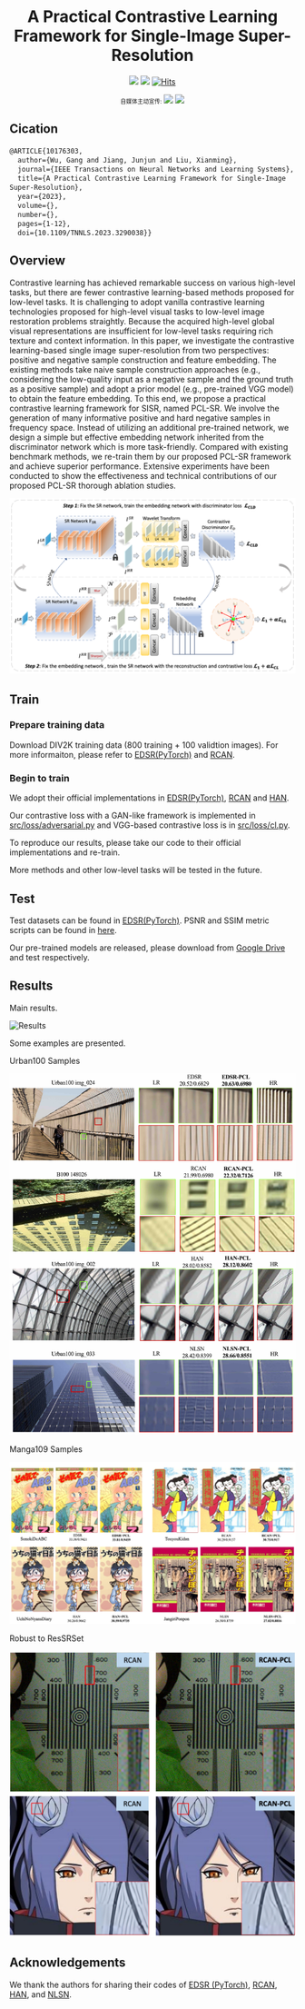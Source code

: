 <div align="center">

# A Practical Contrastive Learning Framework for Single-Image Super-Resolution

<img src="https://img.shields.io/badge/TNNLS-%2300629B.svg?&style=for-the-badge&logo=ieee&logoColor=white" href="https://ieeexplore.ieee.org/abstract/document/10176303"/>
<img src="https://img.shields.io/badge/2111.13924-%23B31B1B.svg?&style=for-the-badge&logo=arxiv&logoColor=white" href="https://arxiv.org/abs/2111.13924"/>
<a href="https://hits.sh/github.com/Aitical/PCL-SISR/"><img alt="Hits" src="https://hits.sh/github.com/Aitical/PCL-SISR.svg?style=for-the-badge"/></a>

<font size=1>自媒体主动宣传:</font>
<img src="https://img.shields.io/badge/zhihu-%230084FF.svg?&style=for-the-badge&logo=zhihu&logoColor=white" href="https://zhuanlan.zhihu.com/p/445261986" />
<img src="https://img.shields.io/badge/CSDN-%23ED1C24.svg?&style=for-the-badge&logo=dependabot&logoColor=white" href="https://blog.csdn.net/weixin_43904899/article/details/121843427" /> 



</div>

## Cication
```
@ARTICLE{10176303,
  author={Wu, Gang and Jiang, Junjun and Liu, Xianming},
  journal={IEEE Transactions on Neural Networks and Learning Systems}, 
  title={A Practical Contrastive Learning Framework for Single-Image Super-Resolution}, 
  year={2023},
  volume={},
  number={},
  pages={1-12},
  doi={10.1109/TNNLS.2023.3290038}}
```

## Overview
Contrastive learning has achieved remarkable success on various high-level tasks, but there are fewer contrastive learning-based methods proposed for low-level tasks. It is challenging to adopt vanilla contrastive learning technologies proposed for high-level visual tasks to low-level image restoration problems straightly. Because the acquired high-level global visual representations are insufficient for low-level tasks requiring rich texture and context information. In this paper, we investigate the contrastive learning-based single image super-resolution from two perspectives: positive and negative sample construction and feature embedding. The existing methods take naive sample construction approaches (e.g., considering the low-quality input as a negative sample and the ground truth as a positive sample) and adopt a prior model (e.g., pre-trained VGG model) to obtain the feature embedding. To this end, we propose a practical contrastive learning framework for SISR, named PCL-SR. We involve the generation of many informative positive and hard negative samples in frequency space. Instead of utilizing an additional pre-trained network, we design a simple but effective embedding network inherited from the discriminator network which is more task-friendly. Compared with existing benchmark methods, we re-train them by our proposed PCL-SR framework and achieve superior performance. Extensive experiments have been conducted to show the effectiveness and technical contributions of our proposed PCL-SR thorough ablation studies.
<div style="text-align: center">
<img style="max-width:100%;overflow:hidden;" src="pic/framework_final.png" alt="">
</div>


## Train
### Prepare training data 

Download DIV2K training data (800 training + 100 validtion images).
For more informaiton, please refer to [EDSR(PyTorch)](https://github.com/thstkdgus35/EDSR-PyTorch) and [RCAN](https://github.com/yulunzhang/RCAN). 


### Begin to train

We adopt their official implementations in [EDSR(PyTorch)](https://github.com/thstkdgus35/EDSR-PyTorch), [RCAN](https://github.com/yulunzhang/RCAN) and [HAN](https://github.com/wwlCape/HAN).

Our contrastive loss with a GAN-like framework is implemented in [src/loss/adversarial.py](https://github.com/Aitical/PCL-SISR/src/loss/adversarial.py) and VGG-based contrastive loss is in [src/loss/cl.py](https://github.com/Aitical/PCL-SISR/src/loss/cl.py).

To reproduce our results, please take our code to their official implementations and re-train.

More methods and other low-level tasks will be tested in the future.

## Test

Test datasets can be found in [EDSR(PyTorch)](https://github.com/thstkdgus35/EDSR-PyTorch). PSNR and SSIM metric scripts can be found in [here](https://github.com/greatlog/DAN/tree/master/metrics).

Our pre-trained models are released, please download from [Google Drive](https://drive.google.com/drive/folders/1iS_2WSt9k1Z6YoP_-EFnXMmUcn7lim3d?usp=sharing) and test respectively.

## Results

Main results.

![Results](pic/table1.png)



Some examples are presented.

Urban100 Samples
<div style="text-align: center">
<img style="max-width:100%" src="pic/Urban100_Results.jpg" alt="">
</div>

Manga109 Samples

<div style="text-align: center">
<img style="max-width:100%;overflow:hidden;" src="pic/Manga109_results.jpg" alt="">
</div>


Robust to ResSRSet
<div style="text-align: center">
<img style="max-width:100%;overflow:hidden;" src="pic/realsrset.jpg" alt="">
</div>


## Acknowledgements
We thank the authors for sharing their codes of  [EDSR (PyTorch)](https://github.com/thstkdgus35/EDSR-PyTorch), [RCAN](https://github.com/yulunzhang/RCAN), [HAN](https://github.com/wwlCape/HAN), and [NLSN](https://github.com/HarukiYqM/Non-Local-Sparse-Attention).



